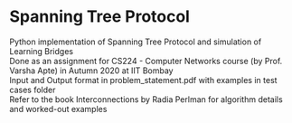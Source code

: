 # Spanning Tree Protocol  
 Python implementation of Spanning Tree Protocol and simulation of Learning Bridges  
 Done as an assignment for CS224 - Computer Networks course (by Prof. Varsha Apte) in Autumn 2020 at IIT Bombay  
 Input and Output format in problem_statement.pdf with examples in test cases folder  
 Refer to the book Interconnections by Radia Perlman for algorithm details and worked-out examples  
